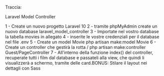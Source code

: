 Traccia:

Laravel Model Controller

1 - Create un nuovo progetto Laravel 10
2 - tramite phpMyAdmin create un nuovo database laravel_model_controller
3 - Importate nel vostro database la tabella movies in allegato
4 - inserite le vostre credenziali per il database nel file .env
5 - Create un model Movie php artisan make:model Movie
6 - Create un controller che gestirà la rotta / php artisan make:controller Guest/PageController
7 - All’interno della funzione index() del controller, recuperate tutti i film dal database e passateli alla view, che quindi li visualizzerà a schermo, tramite delle card.BONUS:
Stilare il layout nei dettagli con Sass